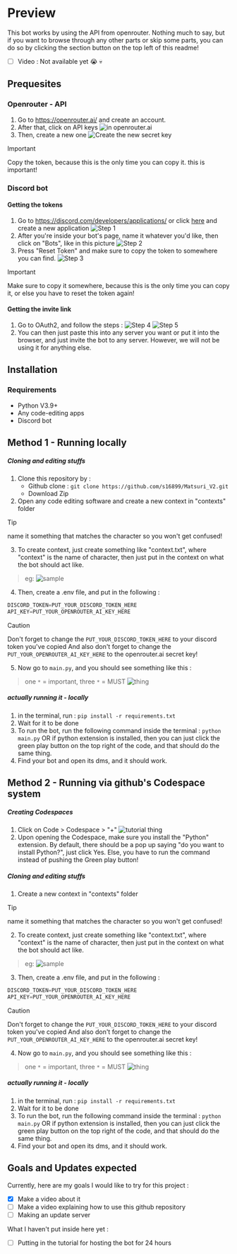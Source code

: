 # Preview
This bot works by using the API from openrouter. Nothing much to say, but if you want to browse through any other parts or skip some parts, you can do so by clicking the section button on the top left of this readme!

- [ ] Video :
     Not available yet :sob: :skull:

## Prequesites

### Openrouter - API

1. Go to https://openrouter.ai/ and create an account.
2. After that, click on API keys
 ![in openrouter.ai](A.jpeg)
3. Then, create a new one
  ![Create the new secret key](B.jpeg)
> [!IMPORTANT]
> Copy the token, because this is the only time you can copy it. this is important!

### Discord bot

#### Getting the tokens
1. Go to https://discord.com/developers/applications/ or click [here](https://discord.com/developers/applications/) and create a new application
   ![Step 1](https://github.com/s16899/s16899/blob/main/discord.png)
2. After you're inside your bot's page, name it whatever you'd like, then click on "Bots", like in this picture
   ![Step 2](https://github.com/s16899/s16899/blob/main/discord%202.png)
3. Press "Reset Token" and make sure to copy the token to somewhere you can find.
   ![Step 3](https://github.com/s16899/s16899/blob/main/discord%203.png)
> [!IMPORTANT]
> Make sure to copy it somewhere, because this is the only time you can copy it, or else you have to reset the token again!

#### Getting the invite link
1. Go to OAuth2, and follow the steps :
   ![Step 4](https://github.com/s16899/s16899/blob/main/discord%204.png)
   ![Step 5](https://github.com/s16899/s16899/blob/main/discord%205.png)
2. You can then just paste this into any server you want or put it into the browser, and just invite the bot to any server. However, we will not be using it for anything else.

## Installation

### Requirements
- Python V3.9+
- Any code-editing apps
- Discord bot

## Method 1 - Running locally
##### Cloning and editing stuffs
1. Clone this repository by :
   - Github clone :
     `git clone https://github.com/s16899/Matsuri_V2.git`
   - Download Zip
2. Open any code editing software and create a new context in "contexts" folder
> [!TIP]
> name it something that matches the character so you won't get confused!
3. To create context, just create something like "context.txt", where "context" is the name of character, then just put in the context on what the bot should act like.
> eg:
  ![sample](https://github.com/s16899/s16899/blob/main/contextexample.png)
4. Then, create a .env file, and put in the following :
  ```py
  DISCORD_TOKEN=PUT_YOUR_DISCORD_TOKEN_HERE
  API_KEY=PUT_YOUR_OPENROUTER_AI_KEY_HERE
  ```
> [!CAUTION]
> Don't forget to change the `PUT_YOUR_DISCORD_TOKEN_HERE` to your discord token you've copied
> And also don't forget to change the `PUT_YOUR_OPENROUTER_AI_KEY_HERE` to the openrouter.ai secret key!
5. Now go to `main.py`, and you should see something like this :
> one `*` = important, 
> three `*` = MUST
  ![thing](https://github.com/s16899/s16899/blob/main/guide.png)
##### actually running it - locally
1. in the terminal, run :
   `pip install -r requirements.txt`
2. Wait for it to be done
3. To run the bot, run the following command inside the terminal :
   `python main.py`
   OR if python extension is installed, then you can just click the green play button on the top right of the code, and that should do the same thing.
4. Find your bot and open its dms, and it should work.

## Method 2 - Running via github's Codespace system
##### Creating Codespaces
1. Click on Code > Codespace > "+"
   ![tutorial thing](https://github.com/s16899/s16899/blob/main/tutorial%20thing.png)
2. Upon opening the Codespace, make sure you install the "Python" extension. By default, there should be a pop up saying "do you want to install Python?", just click Yes. Else, you have to run the command instead of pushing the Green play button!

##### Cloning and editing stuffs
1. Create a new context in "contexts" folder
> [!TIP]
> name it something that matches the character so you won't get confused!
2. To create context, just create something like "context.txt", where "context" is the name of character, then just put in the context on what the bot should act like.
> eg:
  ![sample](https://github.com/s16899/s16899/blob/main/contextexample.png)
3. Then, create a .env file, and put in the following :
  ```py
  DISCORD_TOKEN=PUT_YOUR_DISCORD_TOKEN_HERE
  API_KEY=PUT_YOUR_OPENROUTER_AI_KEY_HERE
  ```
> [!CAUTION]
> Don't forget to change the `PUT_YOUR_DISCORD_TOKEN_HERE` to your discord token you've copied
> And also don't forget to change the `PUT_YOUR_OPENROUTER_AI_KEY_HERE` to the openrouter.ai secret key!
4. Now go to `main.py`, and you should see something like this :
> one `*` = important, 
> three `*` = MUST
  ![thing](https://github.com/s16899/s16899/blob/main/guide.png)
##### actually running it - locally
1. in the terminal, run :
   `pip install -r requirements.txt`
2. Wait for it to be done
3. To run the bot, run the following command inside the terminal :
   `python main.py`
   OR if python extension is installed, then you can just click the green play button on the top right of the code, and that should do the same thing.
4. Find your bot and open its dms, and it should work.


## Goals and Updates expected

Currently, here are my goals I would like to try for this project : 
- [x] Make a video about it
- [ ] Make a video explaining how to use this github repository
- [ ] Making an update server

What I haven't put inside here yet : 
- [ ] Putting in the tutorial for hosting the bot for 24 hours
